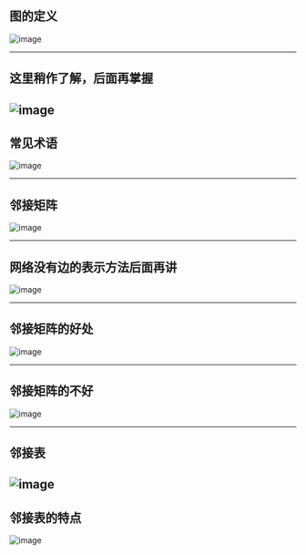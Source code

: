 图的定义
---------------------------------------------------------------------------------------------------------------
![image](https://user-images.githubusercontent.com/82584856/118475345-b8ba3b00-b73e-11eb-9931-d69fe5b308df.png)

---------------------------------------------------------------------------------------------------------------
这里稍作了解，后面再掌握
---------------------------------------------------------------------------------------------------------------
![image](https://user-images.githubusercontent.com/82584856/118475370-c243a300-b73e-11eb-93fb-0e389a3b3a4d.png)
---------------------------------------------------------------------------------------------------------------
常见术语
---------------------------------------------------------------------------------------------------------------
![image](https://user-images.githubusercontent.com/82584856/118475457-da1b2700-b73e-11eb-98da-aa570b7681d5.png)

---------------------------------------------------------------------------------------------------------------
邻接矩阵
---------------------------------------------------------------------------------------------------------------
![image](https://user-images.githubusercontent.com/82584856/118480553-fa4de480-b744-11eb-907c-0472bdfcec7f.png)

---------------------------------------------------------------------------------------------------------------
网络没有边的表示方法后面再讲
---------------------------------------------------------------------------------------------------------------
![image](https://user-images.githubusercontent.com/82584856/118480600-089c0080-b745-11eb-801d-5bc829e7d114.png)

---------------------------------------------------------------------------------------------------------------
邻接矩阵的好处
---------------------------------------------------------------------------------------------------------------
![image](https://user-images.githubusercontent.com/82584856/118480685-29645600-b745-11eb-8255-878387afb598.png)

---------------------------------------------------------------------------------------------------------------
邻接矩阵的不好
---------------------------------------------------------------------------------------------------------------
![image](https://user-images.githubusercontent.com/82584856/118480850-5e70a880-b745-11eb-9ee4-aa2c41246c0e.png)

---------------------------------------------------------------------------------------------------------------
邻接表
---------------------------------------------------------------------------------------------------------------
![image](https://user-images.githubusercontent.com/82584856/118482682-a4c70700-b747-11eb-884b-9b263bdd6b98.png)
---------------------------------------------------------------------------------------------------------------
邻接表的特点
---------------------------------------------------------------------------------------------------------------
![image](https://user-images.githubusercontent.com/82584856/118483122-3d5d8700-b748-11eb-9452-8eca1a1ff831.png)
